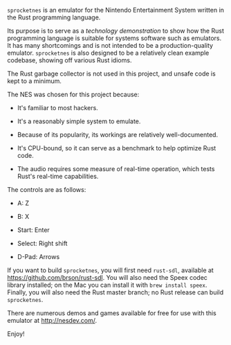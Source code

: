 `sprocketnes` is an emulator for the Nintendo Entertainment System written in
the Rust programming language.

Its purpose is to serve as a *technology demonstration* to show how the Rust
programming language is suitable for systems software such as emulators. It
has many shortcomings and is not intended to be a production-quality emulator.
`sprocketnes` is also designed to be a relatively clean example codebase,
showing off various Rust idioms.

The Rust garbage collector is not used in this project, and unsafe code is
kept to a minimum.

The NES was chosen for this project because:

* It's familiar to most hackers.

* It's a reasonably simple system to emulate.

* Because of its popularity, its workings are relatively well-documented.

* It's CPU-bound, so it can serve as a benchmark to help optimize Rust code.

* The audio requires some measure of real-time operation, which tests Rust's
  real-time capabilities.

The controls are as follows:

* A: Z

* B: X

* Start: Enter

* Select: Right shift

* D-Pad: Arrows

If you want to build `sprocketnes`, you will first need `rust-sdl`, available
at https://github.com/brson/rust-sdl. You will also need the Speex codec
library installed; on the Mac you can install it with `brew install speex`.
Finally, you will also need the Rust master branch; no Rust release can build
`sprocketnes`.

There are numerous demos and games available for free for use with this
emulator at http://nesdev.com/.

Enjoy!

